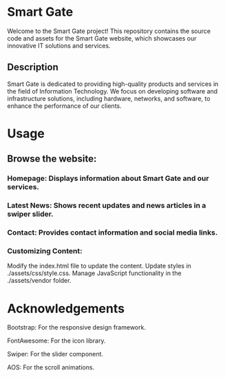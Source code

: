 # Smart Gate

Welcome to the Smart Gate project! This repository contains the source code and assets for the Smart Gate website, which showcases our innovative IT solutions and services.

## Description


Smart Gate is dedicated to providing high-quality products and services in the field of Information Technology. We focus on developing software and infrastructure solutions, including hardware, networks, and software, to enhance the performance of our clients.

# Usage
## Browse the website:

### Homepage: Displays information about Smart Gate and our services.
### Latest News: Shows recent updates and news articles in a swiper slider.
### Contact: Provides contact information and social media links.
### Customizing Content:

Modify the index.html file to update the content.
Update styles in ./assets/css/style.css.
Manage JavaScript functionality in the ./assets/vendor folder.

# Acknowledgements
Bootstrap: For the responsive design framework.

FontAwesome: For the icon library.

Swiper: For the slider component.

AOS: For the scroll animations.
